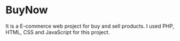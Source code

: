 # BuyNow
It is a E-commerce web project for buy and sell products. I used PHP, HTML, CSS and JavaScript for this project.
